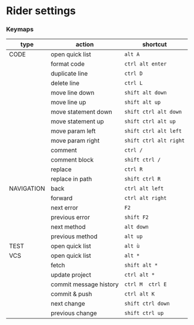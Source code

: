 # Rider settings

### Keymaps

| type | action | shortcut |
| ---- | ------ | -------- |
| CODE | open quick list     | `alt A` |
|      | format code         | `ctrl alt enter` |
|      | duplicate line      | `ctrl D` |
|      | delete line         | `ctrl L` |
|      | move line down      | `shift alt down` |
|      | move line up        | `shift alt up` |
|      | move statement down | `shift ctrl alt down` |
|      | move statement up   | `shift ctrl alt up` |
|      | move param left     | `shift ctrl alt left` |
|      | move param right    | `shift ctrl alt right` |
|      | comment             | `ctrl /` |
|      | comment block       | `shift ctrl /` |
|      | replace             | `ctrl R` |
|      | replace in path     | `shift ctrl R` |
| NAVIGATION | back            | `ctrl alt left` |
|            | forward         | `ctrl alt right` |
|            | next error      | `F2` |
|            | previous error  | `shift F2` |
|            | next method     | `alt down` |
|            | previous method | `alt up` |
| TEST | open quick list | `alt ù` |
| VCS  | open quick list        | `alt *` |
|      | fetch                  | `shift alt *` |
|      | update project         | `ctrl alt *` |
|      | commit message history | `ctrl M  ctrl E` |
|      | commit & push          | `ctrl alt K` |
|      | next change            | `shift ctrl down` |
|      | previous change        | `shift ctrl up` |


